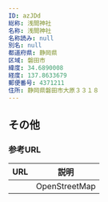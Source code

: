 ```yaml
---
ID: azJDd
総称: 浅間神社
名称: 浅間神社
名称読み: null
別名: null
都道府県: 静岡県
区域: 磐田市
緯度: 34.6890008
経度: 137.8633679
郵便番号: 4371211
住所: 静岡県磐田市大原３３１８
---
```


## その他

### 参考URL

| URL | 説明          |
| --- | ------------- |
|     | OpenStreetMap |
